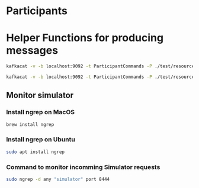 # Participants


# Helper Functions for producing messages

```bash
kafkacat -v -b localhost:9092 -t ParticipantCommands -P ./test/resources/participantCreateCmd.json
```

```bash
kafkacat -v -b localhost:9092 -t ParticipantCommands -P ./test/resources/reservePayerFundCmd.json
```

## Monitor simulator

### Install ngrep on MacOS
```bash
brew install ngrep
```

### Install ngrep on Ubuntu
```bash
sudo apt install ngrep
```

### Command to monitor incomming Simulator requests
```bash
sudo ngrep -d any "simulator" port 8444
```
